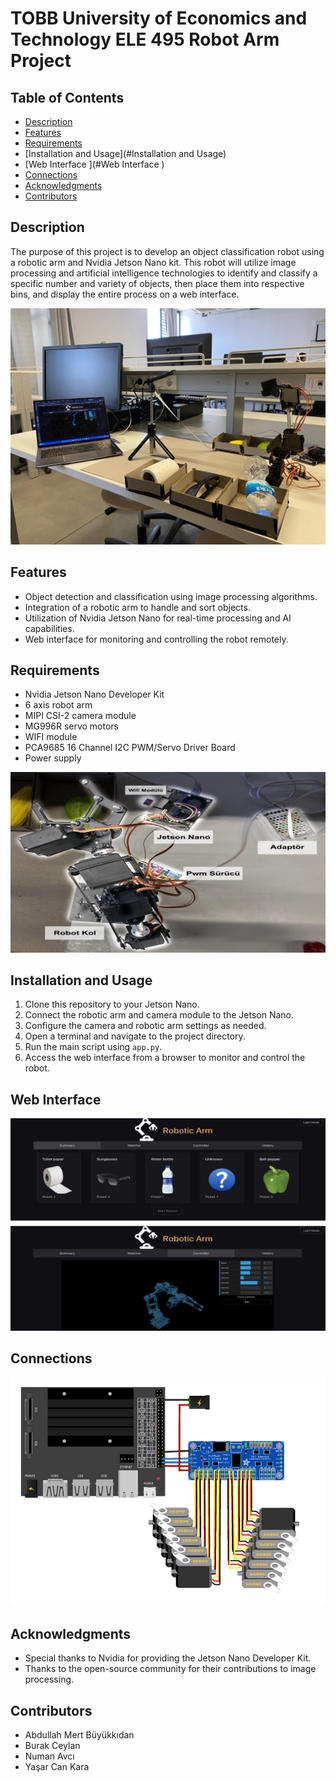 # TOBB University of Economics and Technology ELE 495 Robot Arm Project

## Table of Contents
- [Description](#Description)
- [Features](#Features)
- [Requirements](#Requirements)
- [Installation and Usage](#Installation and Usage)
- [Web Interface ](#Web Interface )
- [Connections](#Connections)
- [Acknowledgments](#Acknowledgments)
- [Contributors](#Contributors)

## Description
The purpose of this project is to develop an object classification robot using a robotic arm and Nvidia Jetson Nano kit. This robot will utilize image processing and artificial intelligence technologies to identify and classify a specific number and variety of objects, then place them into respective bins, and display the entire process on a web interface.


![Robot Arm Project](sources/proje5.jpg)


## Features
- Object detection and classification using image processing algorithms.
- Integration of a robotic arm to handle and sort objects.
- Utilization of Nvidia Jetson Nano for real-time processing and AI capabilities.
- Web interface for monitoring and controlling the robot remotely.

## Requirements
- Nvidia Jetson Nano Developer Kit
- 6 axis robot arm 
- MIPI CSI-2 camera module
- MG996R servo motors
- WIFI module
- PCA9685 16 Channel I2C PWM/Servo Driver Board
- Power supply


![Requirements](sources/proje1.png)


## Installation and Usage
1. Clone this repository to your Jetson Nano.
2. Connect the robotic arm and camera module to the Jetson Nano.
3. Configure the camera and robotic arm settings as needed.
4. Open a terminal and navigate to the project directory.
5. Run the main script using `app.py`.
6. Access the web interface from a browser to monitor and control the robot.


## Web Interface 


![Web Interface](sources/proje2.png)

## Connections


![Web Interface](sources/proje4.png)

## Acknowledgments
- Special thanks to Nvidia for providing the Jetson Nano Developer Kit.
- Thanks to the open-source community for their contributions to image processing.

## Contributors
- Abdullah Mert Büyükkıdan
- Burak Ceylan
- Numan Avcı
- Yaşar Can Kara
